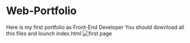 # Web-Portfolio
Here is my first portfolio as Front-End Developer
You should download all this files and lounch index.html
<img class="project-image" src="https://ibb.co/p1ryYfS" alt="first page">
